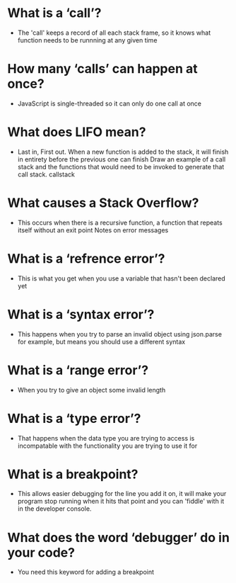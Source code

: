 # What is a ‘call’?
* The 'call' keeps a record of all each stack frame, so it knows what function needs to be runnning at any given time
# How many ‘calls’ can happen at once?
* JavaScript is single-threaded so it can only do one call at once
# What does LIFO mean?
* Last in, First out. When a new function is added to the stack, it will finish in entirety before the previous one can finish
Draw an example of a call stack and the functions that would need to be invoked to generate that call stack. callstack
# What causes a Stack Overflow?
* This occurs when there is a recursive function, a function that repeats itself without an exit point
Notes on error messages
# What is a ‘refrence error’?
* This is what you get when you use a variable that hasn't been declared yet
# What is a ‘syntax error’?
* This happens when you try to parse an invalid object using json.parse for example, but means you should use a different syntax
# What is a ‘range error’?
* When you try to give an object some invalid length
# What is a ‘type error’?
* That happens when the data type you are trying to access is incompatable with the functionality you are trying to use it for
# What is a breakpoint?
* This allows easier debugging for the line you add it on, it will make your program stop running when it hits that point and you can 'fiddle' with it in the developer console.
# What does the word ‘debugger’ do in your code?
* You need this keyword for adding a breakpoint